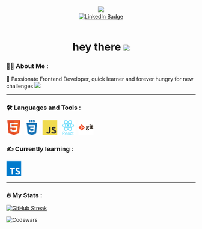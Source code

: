 <div id="header" align ="center">
  <img src="https://media.giphy.com/media/v1.Y2lkPTc5MGI3NjExNjVkYjA3NjI5NWMyZjM3NzQwNzc0ZTZiMWFmMDljOWJkNWY5NjRjOSZjdD1n/ZKHTLgeN5iDqCxNaZ1/giphy.gif" width="200" />
  
  <div id="badges">
  <a href="https://www.linkedin.com/in/elen-oz/">
  <img src="https://img.shields.io/badge/LinkedIn-blue?style=for-the-badge&logo=linkedin&logoColor=white" alt="LinkedIn Badge"/>
  </a>
</div>
<img src="https://komarev.com/ghpvc/?username=elen-oz&style=flat-square&color=green" alt=""/>
  <h1>
    hey there
    <img src="https://media.giphy.com/media/hvRJCLFzcasrR4ia7z/giphy.gif" width="30px"/>
  </h1>
</div>
<!-- 
<div align="center">
  <img src="https://media.giphy.com/media/v1.Y2lkPTc5MGI3NjExODY0NTBkOGQxNWU5MTlhNzNjYTAxNGVhNjBiMGNlYmJhNDE0MzJjYiZjdD1n/iBVUa8JtPjRA7UBAHu/giphy.gif" width="400" />
</div> -->

### :woman_technologist: About Me :
🚀 Passionate Frontend Developer, quick learner and forever hungry for new challenges <img src="https://media.giphy.com/media/WUlplcMpOCEmTGBtBW/giphy.gif" width="30">

---

### :hammer_and_wrench: Languages and Tools :

<div>
  <img src="https://github.com/devicons/devicon/blob/master/icons/html5/html5-original.svg" title="HTML5" alt="HTML" width="40" height="40"/>&nbsp;
  <img src="https://github.com/devicons/devicon/blob/master/icons/css3/css3-plain-wordmark.svg"  title="CSS3" alt="CSS" width="40" height="40"/>&nbsp;
  <img src="https://github.com/devicons/devicon/blob/master/icons/javascript/javascript-original.svg" title="JavaScript" alt="JavaScript" width="40" height="40"/>&nbsp;
  <img src="https://github.com/devicons/devicon/blob/master/icons/react/react-original-wordmark.svg" title="React" alt="React" width="40" height="40"/>&nbsp;
<!--   <img src="https://github.com/devicons/devicon/blob/master/icons/redux/redux-original.svg" title="Redux" alt="Redux " width="40" height="40"/>&nbsp; -->
  <img src="https://github.com/devicons/devicon/blob/master/icons/git/git-original-wordmark.svg" title="Git" alt="Git" width="40" height="40"/>&nbsp;
</div>

### &#9997; Currently learning :
<div>
<!--   <img src="https://github.com/devicons/devicon/blob/master/icons/nodejs/nodejs-original.svg" title="Nodejs" alt="Nodejs" width="40" height="40"/>&nbsp; -->
  <img src="https://github.com/devicons/devicon/blob/master/icons/typescript/typescript-original.svg" title="Typescript" alt="Typescript" width="40" height="40"/>&nbsp;
</div>

---

### :fire: My Stats :

[![GitHub Streak](http://github-readme-streak-stats.herokuapp.com?user=elen-oz&theme=solarized-light&date_format=j%20M%5B%20Y%5D)](https://git.io/streak-stats)

<!--
[![Top Langs](https://github-readme-stats.vercel.app/api/top-langs/?username=elen-oz&layout=compact&theme=solarized-light&date_format=j%20M%5B%20Y%5D)](https://github.com/anuraghazra/github-readme-stats)
-->

![Codewars](https://github.r2v.ch/codewars?user=elen-oz&stroke=%23BB432C)


<!--
https://www.sitepoint.com/github-profile-readme/
-->
